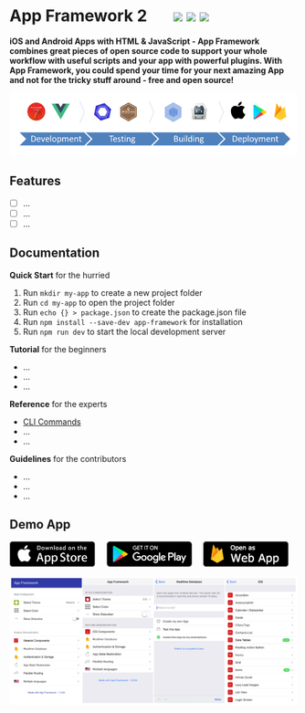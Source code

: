 # App Framework 2 &nbsp; &nbsp; &nbsp; [![](https://img.shields.io/npm/dt/app-framework.svg)](https://www.npmjs.com/package/app-framework) [![](https://img.shields.io/npm/v/app-framework.svg)](https://www.npmjs.com/package/app-framework) [![](https://img.shields.io/npm/l/app-framework.svg)](https://www.npmjs.com/package/app-framework)

**iOS and Android Apps with HTML & JavaScript - App Framework combines great pieces of open source code to support your whole workflow with useful scripts and your app with powerful plugins. With App Framework, you could spend your time for your next amazing App and not for the tricky stuff around - free and open source!**

![](media/process.png)

## Features

- [ ] ...
- [ ] ...
- [ ] ...

## Documentation

**Quick Start** for the hurried

1. Run `mkdir my-app` to create a new project folder
2. Run `cd my-app` to open the project folder
3. Run `echo {} > package.json` to create the package.json file
4. Run `npm install --save-dev app-framework` for installation
5. Run `npm run dev` to start the local development server

**Tutorial** for the beginners

- ...
- ...
- ...

**Reference** for the experts

- [CLI Commands](docs/reference/cliCommands.md)
- ...
- ...

**Guidelines** for the contributors

- ...
- ...
- ...

## Demo App

[![Download on the App Store Play](media/app-store-download.png)](https://itunes.apple.com/us/app/app-framework-demo/id1203927581?mt=8')
&nbsp;&nbsp;&nbsp;
[![Get it on Google Play](media/google-play-download.png)](https://play.google.com/store/apps/details?id=de.scriptpilot.appframework)
&nbsp;&nbsp;&nbsp;
[![Open as Web App](media/web-app-visit.png)](https://demo.app-framework.com)

![Screenshots](media/screenshots.png)
